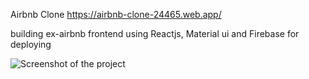 Airbnb Clone
https://airbnb-clone-24465.web.app/

building ex-airbnb frontend using Reactjs, Material ui and Firebase for deploying

![Screenshot of the project](https://ibb.co/n67746S)
